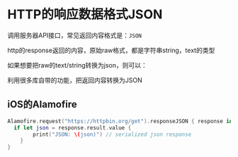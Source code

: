 # HTTP的响应数据格式JSON

调用服务器API接口，常见返回内容格式是：`JSON`

http的response返回的内容，原始raw格式，都是字符串string，text的类型

如果想要把raw的text/string转换为json，则可以：

利用很多库自带的功能，把返回内容转换为JSON
## iOS的Alamofire
```swift
Alamofire.request("https://httpbin.org/get").responseJSON { response in
  if let json = response.result.value {
        print("JSON: \(json)") // serialized json response
    }
}
```

